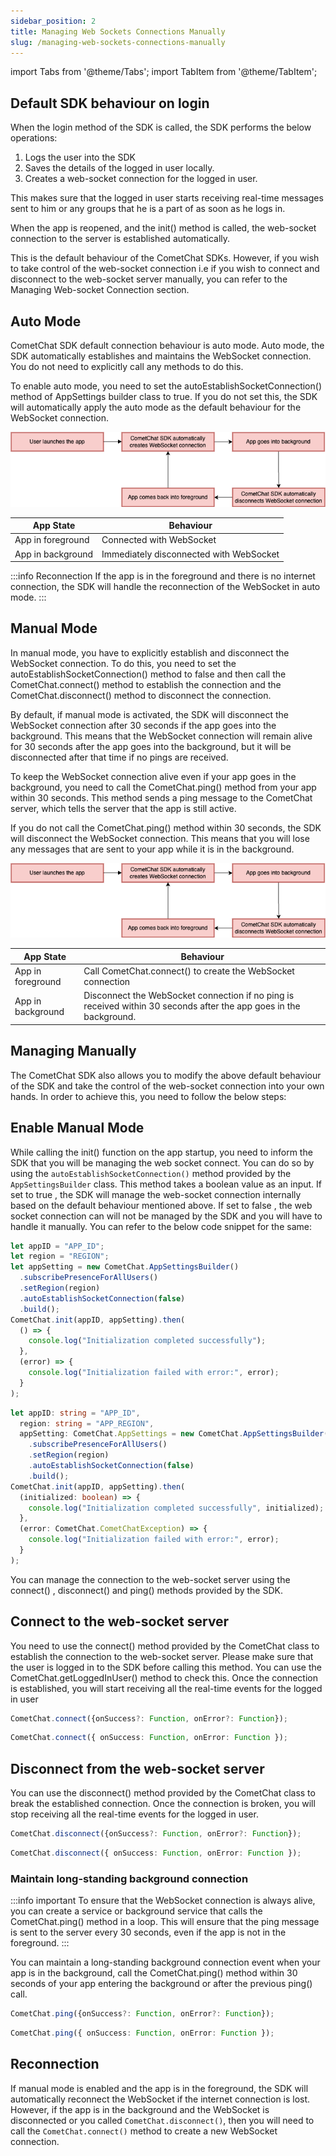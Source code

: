 ```yaml
---
sidebar_position: 2
title: Managing Web Sockets Connections Manually
slug: /managing-web-sockets-connections-manually
---
```


import Tabs from '@theme/Tabs';
import TabItem from '@theme/TabItem';

## Default SDK behaviour on login

When the login method of the SDK is called, the SDK performs the below operations:

1. Logs the user into the SDK
2. Saves the details of the logged in user locally.
3. Creates a web-socket connection for the logged in user.

This makes sure that the logged in user starts receiving real-time messages sent to him or any groups that he is a part of as soon as he logs in.

When the app is reopened, and the init() method is called, the web-socket connection to the server is established automatically.

This is the default behaviour of the CometChat SDKs. However, if you wish to take control of the web-socket connection i.e if you wish to connect and disconnect to the web-socket server manually, you can refer to the Managing Web-socket Connection section.

## Auto Mode

CometChat SDK default connection behaviour is auto mode. Auto mode, the SDK automatically establishes and maintains the WebSocket connection. You do not need to explicitly call any methods to do this.

To enable auto mode, you need to set the autoEstablishSocketConnection() method of AppSettings builder class to true. If you do not set this, the SDK will automatically apply the auto mode as the default behaviour for the WebSocket connection.

![](./asset/x8a7yv541r6b9g8t73h9j3afh1p4cgsopv6yj238ebz8565rscv568a40zf34f5h.png)

| App State         | Behaviour                               |
| ----------------- | --------------------------------------- |
| App in foreground | Connected with WebSocket                |
| App in background | Immediately disconnected with WebSocket |

:::info
Reconnection
If the app is in the foreground and there is no internet connection, the SDK will handle the reconnection of the WebSocket in auto mode.
:::

## Manual Mode

In manual mode, you have to explicitly establish and disconnect the WebSocket connection. To do this, you need to set the autoEstablishSocketConnection() method to false and then call the CometChat.connect() method to establish the connection and the CometChat.disconnect() method to disconnect the connection.

By default, if manual mode is activated, the SDK will disconnect the WebSocket connection after 30 seconds if the app goes into the background. This means that the WebSocket connection will remain alive for 30 seconds after the app goes into the background, but it will be disconnected after that time if no pings are received.

To keep the WebSocket connection alive even if your app goes in the background, you need to call the CometChat.ping() method from your app within 30 seconds. This method sends a ping message to the CometChat server, which tells the server that the app is still active.

If you do not call the CometChat.ping() method within 30 seconds, the SDK will disconnect the WebSocket connection. This means that you will lose any messages that are sent to your app while it is in the background.

![](./asset/x8a7yv541r6b9g8t73h9j3afh1p4cgsopv6yj238ebz8565rscv568a40zf34f5h.png)

| App State         | Behaviour                                                                                                          |
| ----------------- | ------------------------------------------------------------------------------------------------------------------ |
| App in foreground | Call CometChat.connect() to create the WebSocket connection                                                        |
| App in background | Disconnect the WebSocket connection if no ping is received within 30 seconds after the app goes in the background. |

## Managing Manually

The CometChat SDK also allows you to modify the above default behaviour of the SDK and take the control of the web-socket connection into your own hands. In order to achieve this, you need to follow the below steps:

## Enable Manual Mode

While calling the init() function on the app startup, you need to inform the SDK that you will be managing the web socket connect. You can do so by using the `autoEstablishSocketConnection()` method provided by the `AppSettingsBuilder` class. This method takes a boolean value as an input. If set to true , the SDK will manage the web-socket connection internally based on the default behaviour mentioned above. If set to false , the web socket connection can will not be managed by the SDK and you will have to handle it manually. You can refer to the below code snippet for the same:

<Tabs>
<TabItem value="Javascript" label="Javascript">

```javascript
let appID = "APP_ID";
let region = "REGION";
let appSetting = new CometChat.AppSettingsBuilder()
  .subscribePresenceForAllUsers()
  .setRegion(region)
  .autoEstablishSocketConnection(false)
  .build();
CometChat.init(appID, appSetting).then(
  () => {
    console.log("Initialization completed successfully");
  },
  (error) => {
    console.log("Initialization failed with error:", error);
  }
);
```

</TabItem>
<TabItem value="Typescript" label="Typescript">

```typescript
let appID: string = "APP_ID",
  region: string = "APP_REGION",
  appSetting: CometChat.AppSettings = new CometChat.AppSettingsBuilder()
    .subscribePresenceForAllUsers()
    .setRegion(region)
    .autoEstablishSocketConnection(false)
    .build();
CometChat.init(appID, appSetting).then(
  (initialized: boolean) => {
    console.log("Initialization completed successfully", initialized);
  },
  (error: CometChat.CometChatException) => {
    console.log("Initialization failed with error:", error);
  }
);
```

</TabItem>
</Tabs>

You can manage the connection to the web-socket server using the connect() , disconnect() and ping() methods provided by the SDK.

## Connect to the web-socket server

You need to use the connect() method provided by the CometChat class to establish the connection to the web-socket server. Please make sure that the user is logged in to the SDK before calling this method. You can use the CometChat.getLoggedInUser() method to check this. Once the connection is established, you will start receiving all the real-time events for the logged in user

<Tabs>
<TabItem value="Javascript" label="Javascript">

```javascript
CometChat.connect({onSuccess?: Function, onError?: Function});
```

</TabItem>
<TabItem value="Typescript" label="Typescript">

```typescript
CometChat.connect({ onSuccess: Function, onError: Function });
```

</TabItem>
</Tabs>

## Disconnect from the web-socket server

You can use the disconnect() method provided by the CometChat class to break the established connection. Once the connection is broken, you will stop receiving all the real-time events for the logged in user.

<Tabs>
<TabItem value="Javascript" label="Javascript">

```javascript
CometChat.disconnect({onSuccess?: Function, onError?: Function});
```

</TabItem>
<TabItem value="Typescript" label="Typescript">

```typescript
CometChat.disconnect({ onSuccess: Function, onError: Function });
```

</TabItem>
</Tabs>

### Maintain long-standing background connection

:::info important
To ensure that the WebSocket connection is always alive, you can create a service or background service that calls the CometChat.ping() method in a loop. This will ensure that the ping message is sent to the server every 30 seconds, even if the app is not in the foreground.
:::

You can maintain a long-standing background connection event when your app is in the background, call the CometChat.ping() method within 30 seconds of your app entering the background or after the previous ping() call.

<Tabs>
<TabItem value="Javascript" label="Javascript">

```javascript
CometChat.ping({onSuccess?: Function, onError?: Function});
```

</TabItem>
<TabItem value="Typescript" label="Typescript">

```typescript
CometChat.ping({ onSuccess: Function, onError: Function });
```

</TabItem>
</Tabs>

## Reconnection

If manual mode is enabled and the app is in the foreground, the SDK will automatically reconnect the WebSocket if the internet connection is lost. However, if the app is in the background and the WebSocket is disconnected or you called `CometChat.disconnect()`, then you will need to call the `CometChat.connect()` method to create a new WebSocket connection.
